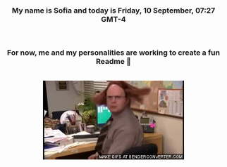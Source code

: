 


<div align="center">
<h3 >My name is Sofia and today is Friday, 10 September, 07:27 GMT-4</h3><br>
<h3 >For now, me and my personalities are working to create a fun Readme 👋
</h3><br>
<img src='img/dwight.gif' alt='working...'/>
</div>
